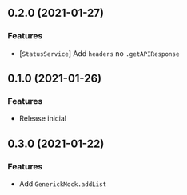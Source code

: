 ## 0.2.0 (2021-01-27)


### Features

* [`StatusService`] Add `headers` no `.getAPIResponse`

## 0.1.0 (2021-01-26)


### Features

* Release inicial

## 0.3.0 (2021-01-22)


### Features

* Add `GenerickMock.addList`
